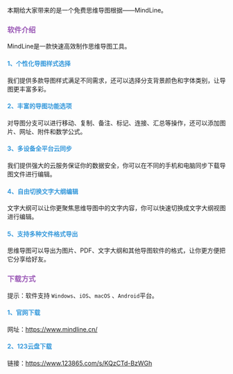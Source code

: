 本期给大家带来的是一个免费思维导图根据——MindLine。

### <font color="#9b59b6">软件介绍</font>

MindLine是一款快速高效制作思维导图工具。

#### <font color="#3498db">1、个性化导图样式选择</font>

我们提供多款导图样式满足不同需求，还可以选择分支背景颜色和字体类别，让导图更丰富多彩。

#### <font color="#3498db">2、丰富的导图功能选项</font>

对导图分支可以进行移动、复制、备注、标记、连接、汇总等操作，还可以添加图片、网址、附件和数学公式。

#### <font color="#3498db">3、多设备全平台云同步</font>

我们提供强大的云服务保证你的数据安全，你可以在不同的手机和电脑同步下载导图文件进行编辑。

#### <font color="#3498db">4、自由切换文字大纲编辑</font>

文字大纲可以让你更聚焦思维导图中的文字内容，你可以快速切换成文字大纲视图进行编辑。

#### <font color="#3498db">5、支持多种文件格式导出</font>

思维导图可以导出为图片、PDF、文字大纲和其他导图软件的格式，让你更方便把它分享给好友。

### <font color="#9b59b6">下载方式</font>

提示：软件支持 `Windows`、`iOS`、`macOS` 、`Android`平台。

#### <font color="#3498db">1、官网下载</font>

网址：https://www.mindline.cn/

#### <font color="#3498db">2、123云盘下载</font>

链接：https://www.123865.com/s/KQzCTd-BzWGh
